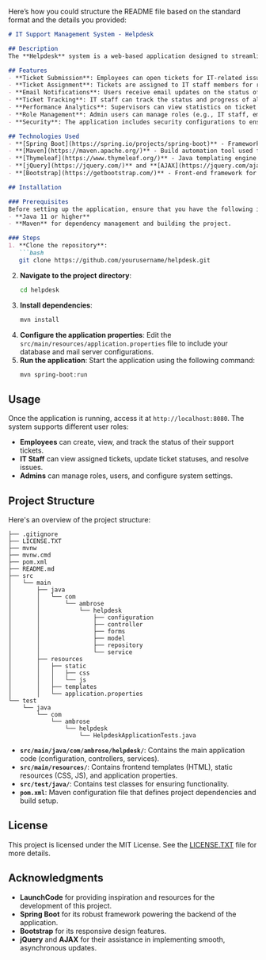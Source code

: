 Here’s how you could structure the README file based on the standard format and the details you provided:

```markdown
# IT Support Management System - Helpdesk

## Description
The **Helpdesk** system is a web-based application designed to streamline and manage IT support requests within an organization. Employees can submit IT-related support tickets, and IT staff can efficiently handle, track, and resolve these tickets. The system also includes email notifications, performance analytics, and role management to ensure smooth operations.

## Features
- **Ticket Submission**: Employees can open tickets for IT-related issues through the portal.
- **Ticket Assignment**: Tickets are assigned to IT staff members for resolution.
- **Email Notifications**: Users receive email updates on the status of their tickets.
- **Ticket Tracking**: IT staff can track the status and progress of all tickets.
- **Performance Analytics**: Supervisors can view statistics on ticket resolution times and staff performance.
- **Role Management**: Admin users can manage roles (e.g., IT staff, employees) within the system.
- **Security**: The application includes security configurations to ensure only authorized users can access certain features.

## Technologies Used
- **[Spring Boot](https://spring.io/projects/spring-boot)** - Framework for building Java-based web applications.
- **[Maven](https://maven.apache.org/)** - Build automation tool used for dependency management and project setup.
- **[Thymeleaf](https://www.thymeleaf.org/)** - Java templating engine for rendering dynamic HTML pages.
- **[jQuery](https://jquery.com/)** and **[AJAX](https://jquery.com/ajax/)** - For implementing asynchronous requests and time tracking functionality.
- **[Bootstrap](https://getbootstrap.com/)** - Front-end framework for responsive design.

## Installation

### Prerequisites
Before setting up the application, ensure that you have the following installed:
- **Java 11 or higher**
- **Maven** for dependency management and building the project.

### Steps
1. **Clone the repository**:
   ```bash
   git clone https://github.com/yourusername/helpdesk.git
   ```
2. **Navigate to the project directory**:
   ```bash
   cd helpdesk
   ```
3. **Install dependencies**:
   ```bash
   mvn install
   ```
4. **Configure the application properties**:
   Edit the `src/main/resources/application.properties` file to include your database and mail server configurations.
5. **Run the application**:
   Start the application using the following command:
   ```bash
   mvn spring-boot:run
   ```

## Usage

Once the application is running, access it at `http://localhost:8080`. The system supports different user roles:

- **Employees** can create, view, and track the status of their support tickets.
- **IT Staff** can view assigned tickets, update ticket statuses, and resolve issues.
- **Admins** can manage roles, users, and configure system settings.

## Project Structure

Here's an overview of the project structure:

```
├── .gitignore
├── LICENSE.TXT
├── mvnw
├── mvnw.cmd
├── pom.xml
├── README.md
├── src
│   └── main
│       ├── java
│       │   └── com
│       │       └── ambrose
│       │           └── helpdesk
│       │               ├── configuration
│       │               ├── controller
│       │               ├── forms
│       │               ├── model
│       │               ├── repository
│       │               └── service
│       ├── resources
│       │   ├── static
│       │   │   ├── css
│       │   │   └── js
│       │   ├── templates
│       │   └── application.properties
└── test
    └── java
        └── com
            └── ambrose
                └── helpdesk
                    └── HelpdeskApplicationTests.java
```

- **`src/main/java/com/ambrose/helpdesk/`**: Contains the main application code (configuration, controllers, services).
- **`src/main/resources/`**: Contains frontend templates (HTML), static resources (CSS, JS), and application properties.
- **`src/test/java/`**: Contains test classes for ensuring functionality.
- **`pom.xml`**: Maven configuration file that defines project dependencies and build setup.

## License

This project is licensed under the MIT License. See the [LICENSE.TXT](LICENSE.TXT) file for more details.

## Acknowledgments

- **LaunchCode** for providing inspiration and resources for the development of this project.
- **Spring Boot** for its robust framework powering the backend of the application.
- **Bootstrap** for its responsive design features.
- **jQuery** and **AJAX** for their assistance in implementing smooth, asynchronous updates.
```
